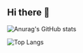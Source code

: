 ## Hi there 👋
![Anurag's GitHub stats](https://github-readme-stats-lake-phi-70.vercel.app/api?username=mimomimoto&show_icons=true&theme=tokyonight)

![Top Langs](https://github-readme-stats-lake-phi-70.vercel.app/api/top-langs/?username=mimomimoto&layout=compact&theme=tokyonight)
<!--
**mimomimoto/mimomimoto** is a ✨ _special_ ✨ repository because its `README.md` (this file) appears on your GitHub profile.

Here are some ideas to get you started:

- 🔭 I’m currently working on ...
- 🌱 I’m currently learning ...
- 👯 I’m looking to collaborate on ...
- 🤔 I’m looking for help with ...
- 💬 Ask me about ...
- 📫 How to reach me: ...
- 😄 Pronouns: ...
- ⚡ Fun fact: ...
-->
